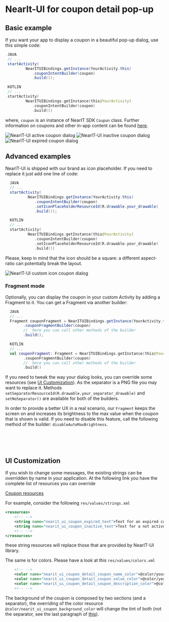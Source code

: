 # NearIt-UI for coupon detail pop-up
## Basic example
If you want your app to display a coupon in a beautiful pop-up dialog, use this simple code:

```java
 JAVA
 // ...
 startActivity(
         NearITUIBindings.getInstance(YourActivity.this)
            .couponIntentBuilder(coupon)
            .build());
```

```kotlin
 KOTLIN
 // ...
 startActivity(
         NearITUIBindings.getInstance(this@YourActivity)
            .couponIntentBuilder(coupon)
            .build())
```

where, `coupon` is an instance of NearIT SDK `Coupon` class. Further information on coupons and other in-app content can be found [here](http://nearit-android.readthedocs.io/en/latest/in-app-content/).

![NearIT-UI active coupon dialog](images/coupon_valid.png)
![NearIT-UI inactive coupon dialog](images/coupon_inactive.png)
![NearIT-UI expired coupon dialog](images/coupon_expired.png)

## Advanced examples
NearIT-UI is shipped with our brand as icon placeholder. If you need to replace it just add one line of code:

```java
  JAVA
  // ...
  startActivity(
          NearITUIBindings.getInstance(YourActivity.this)
             .couponIntentBuilder(coupon)
             .setIconPlaceholderResourceId(R.drawable.your_drawable)
             .build());
```

```kotlin
  KOTLIN
  // ...
  startActivity(
          NearITUIBindings.getInstance(this@YourActivity)
             .couponIntentBuilder(coupon)
             .setIconPlaceholderResourceId(R.drawable.your_drawable)
             .build())
```

Please, keep in mind that the icon should be a square: a different aspect-ratio can potentially break the layout.

![NearIT-UI custom icon coupon dialog](images/coupon_custom_icon.png)

### Fragment mode

Optionally, you can display the coupon in your custom Activity by adding a Fragment to it. You can get a Fragment via another builder:

```java
  JAVA
  // ...
  Fragment couponFragment = NearITUIBindings.getInstance(YourActivity.this)
        .couponFragmentBuilder(coupon)
        //  here you can call other methods of the builder
        .build();
```

```kotlin
  KOTLIN
  // ...
  val couponFragment: Fragment = NearITUIBindings.getInstance(this@YourActivity)
        .couponFragmentBuilder(coupon)
        //  here you can call other methods of the builder
        .build()
```

If you need to tweak the way your dialog looks, you can override some resources (see [UI Customization](#ui-customization)). As the separator is a PNG file you may want to replace it.
Methods `setSeparatorResourceId(R.drawable.your_separator_drawable)` and `setNoSeparator()` are available for both of the builders.

In order to provide a better UX in a real scenario, our `Fragment` keeps the screen on and increases its brightness to the max value when the coupon that is shown is valid. If you need to disable this feature, call the following method of the builder: `disableAutoMaxBrightness`.

<br>
<br>
<br>

## UI Customization

If you wish to change some messages, the existing strings can be overridden by name in your application. At the following link you have the complete list of resources you can override

[Coupon resources](https://github.com/nearit/Android-UI-Bindings/tree/master/nearit-ui/src/main/res/values/coupon_detail_resources.xml)


For example, consider the following `res/values/strings.xml`

```xml
<resources>
    <!-- -->
    <string name="nearit_ui_coupon_expired_text">Text for an expired coupon</string>
    <string name="nearit_ui_coupon_inactive_text">Text for a not active coupon</string>
    <!-- -->
</resources>
```

these string resources will replace those that are provided by NearIT-UI library.

The same is for colors. Please have a look at this `res/values/colors.xml`

```xml
    <!-- -->
    <color name="nearit_ui_coupon_detail_coupon_name_color">@color/your_color1</color>
    <color name="nearit_ui_coupon_detail_coupon_value_color">@color/your_color2</color>
    <color name="nearit_ui_coupon_detail_coupon_description_color">@color/your_color1</color>
    <!-- -->
```

The background of the coupon is composed by two sections (and a separator), the overriding of the color resource `@color/nearit_ui_coupon_background_color` will change the tint of both (not the separator, see the last paragraph of [this](#advanced-examples)).